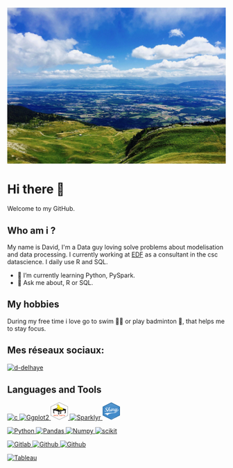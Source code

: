 ![Photo](Landscape.jpeg) 
<!--
<p align="center">
  <img src="Landscape.jpeg" width="600" title="hover text">
</p>
-->
# Hi there 👋
Welcome to my GitHub.
## Who am i ? 
 My name is David,  I'm a Data guy loving solve problems about modelisation and data processing.
I currently working at [EDF](https://www.edf.fr/) as a consultant in the csc datascience.
I daily use R and SQL.
- 🌱 I’m currently learning Python, PySpark.
- 💬 Ask me about, R or SQL. 

## My hobbies 
During my free time i love go to swim 🏊‍♂️ or play badminton 🏸, that helps me to stay focus. 
## Mes réseaux sociaux: 
<a href="https://www.linkedin.com/in/d-delhaye/" target="blank"><img align="center" src="https://raw.githubusercontent.com/rahuldkjain/github-profile-readme-generator/master/src/images/icons/Social/linked-in-alt.svg" alt="d-delhaye" height="30" width="40" /></a>

## Languages and Tools
<p align="left"> <a href="https://www.r-project.org/" target="_blank"> <img src="https://www.r-project.org/Rlogo.png" alt="c" width="40" height="40"/> </a> 
<a href="https://ggplot2.tidyverse.org/" target="_blank"> <img src="https://ggplot2.tidyverse.org/logo.png" alt="Ggplot2" width="40" height="40"/> </a>
<a href="https://github.com/Rdatatable/data.table" target="_blank"> <img src="https://raw.githubusercontent.com/Rdatatable/data.table/master/.graphics/logo.png" alt="Data.table" width="40" height="40"/> </a>
<a href="https://spark.rstudio.com/" target="_blank"> <img src="https://artwork.lfaidata.foundation/projects/sparklyr/color/sparklyr-color.png" alt="Sparklyr" width="40" height="40"/> </a>
<a href="https://shiny.rstudio.com/" target="_blank"> <img src="https://github.com/rstudio/shiny/blob/main/man/figures/logo.png?raw=true" alt="RShiny" width="40" height="40"/> </a>

<a href="https://www.python.org/" target="_blank"> <img src="https://cdn-icons-png.flaticon.com/512/5968/5968350.png" alt="Python" width="40" height="40"/> </a>
<a href="https://pandas.pydata.org/" target="_blank"> <img src="https://upload.wikimedia.org/wikipedia/commons/e/ed/Pandas_logo.svg" alt="Pandas" width="70" height="50"/> </a>
<a href="https://numpy.org/" target="_blank"> <img src="https://upload.wikimedia.org/wikipedia/commons/3/31/NumPy_logo_2020.svg" alt="Numpy" width="70" height="50"/> </a>
<a href="https://scikit-learn.org/stable/" target="_blank"> <img src="https://upload.wikimedia.org/wikipedia/commons/thumb/0/05/Scikit_learn_logo_small.svg/langfr-1280px-Scikit_learn_logo_small.svg.png" alt="scikit" width="60" height="40"/> </a>





<a href="https://about.gitlab.com/" target="_blank"> <img src="https://cdn.icon-icons.com/icons2/2415/PNG/512/gitlab_original_logo_icon_146503.png" alt="Gitlab" width="40" height="40"/> </a> 
<a href="https://github.com" target="_blank"> <img src="https://cdn-icons-png.flaticon.com/512/25/25231.png" alt="Github" width="40" height="40"/> </a> 
<a href="https://www.docker.com/" target="_blank"> <img src="https://www.docker.com/wp-content/uploads/2022/03/horizontal-logo-monochromatic-white.png" alt="Github" width="90" height="40"/> </a> 


<a href="https://www.tableau.com/" target="_blank"> <img src="https://www.tableau.com/themes/custom/tableau_www/logo.png" alt="Tableau" width="150" height="40"/></a> </p>













<!--
**Daviddlhy/Daviddlhy** is a ✨ _special_ ✨ repository because its `README.md` (this file) appears on your GitHub profile.

Here are some ideas to get you started:

- 🔭 I’m currently working on ...
- 🌱 I’m currently learning ...
- 👯 I’m looking to collaborate on ...
- 🤔 I’m looking for help with ...
- 💬 Ask me about ...
- 📫 How to reach me: ...
- 😄 Pronouns: ...
- ⚡ Fun fact:
-->
